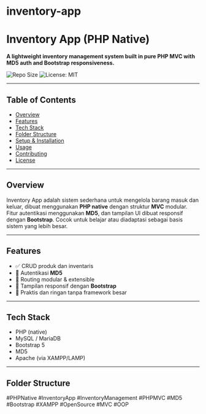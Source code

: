 ﻿# inventory-app
# Inventory App (PHP Native)

**A lightweight inventory management system built in pure PHP MVC with MD5 auth and Bootstrap responsiveness.**

![Repo Size](https://img.shields.io/github/repo-size/emuII/inventory-app)
![License: MIT](https://img.shields.io/github/license/emuII/inventory-app)

---

## Table of Contents

- [Overview](#overview)  
- [Features](#features)  
- [Tech Stack](#tech-stack)  
- [Folder Structure](#folder-structure)  
- [Setup & Installation](#setup--installation)  
- [Usage](#usage)  
- [Contributing](#contributing)  
- [License](#license)

---

## Overview

Inventory App adalah sistem sederhana untuk mengelola barang masuk dan keluar, dibuat menggunakan **PHP native** dengan struktur **MVC** modular. Fitur autentikasi menggunakan **MD5**, dan tampilan UI dibuat responsif dengan **Bootstrap**. Cocok untuk belajar atau diadaptasi sebagai basis sistem yang lebih besar.

---

## Features

- ✅ CRUD produk dan inventaris  
- 🔐 Autentikasi **MD5**  
- 🚀 Routing modular & extensible  
- 📱 Tampilan responsif dengan **Bootstrap**  
- 🧩 Praktis dan ringan tanpa framework besar  

---

## Tech Stack

- PHP (native)  
- MySQL / MariaDB  
- Bootstrap 5  
- MD5
- Apache (via XAMPP/LAMP)

---

## Folder Structure


#PHPNative #InventoryApp #InventoryManagement #PHPMVC #MD5 #Bootstrap #XAMPP #OpenSource #MVC #OOP

